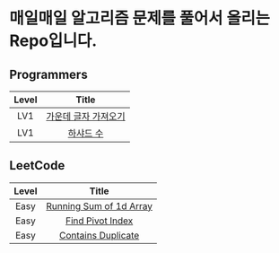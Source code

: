 # 매일매일 알고리즘 문제를 풀어서 올리는 Repo입니다.

## Programmers

| Level |                                                                                          Title                                                                                          |
| :---: | :-------------------------------------------------------------------------------------------------------------------------------------------------------------------------------------: |
|  LV1  | [가운데 글자 가져오기](https://github.com/Anjiwoong/Algorithm_TIL/blob/main/Programmers/LV1/%EA%B0%80%EC%9A%B4%EB%8D%B0%20%EA%B8%80%EC%9E%90%20%EA%B0%80%EC%A0%B8%EC%98%A4%EA%B8%B0.js) |
|  LV1  |                              [하샤드 수](https://github.com/Anjiwoong/Algorithm_TIL/blob/main/Programmers/LV1/%ED%95%98%EC%83%A4%EB%93%9C%20%EC%88%98.js)                               |

## LeetCode

| Level |            Title            |
| :---: | :-------------------------: |
| Easy  | [Running Sum of 1d Array](https://github.com/Anjiwoong/Algorithm_TIL/blob/main/LeetCode/Easy/Running%20Sum%20of%201d%20Array.js) |
| Easy  |    [Find Pivot Index](https://github.com/Anjiwoong/Algorithm_TIL/blob/main/LeetCode/Easy/Find%20Pivot%20Index.js)     |
| Easy  |    [Contains Duplicate](https://github.com/Anjiwoong/Algorithm_TIL/blob/main/LeetCode/Easy/Contains%20Duplicate.js)     |
